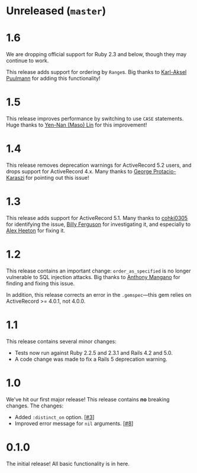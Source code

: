 # Unreleased (`master`)

# 1.6

We are dropping official support for Ruby 2.3 and below, though they may
continue to work.

This release adds support for ordering by `Range`s. Big thanks to
[Karl-Aksel Puulmann](https://github.com/macobo) for adding this functionality!

# 1.5

This release improves performance by switching to use `CASE` statements. Huge
thanks to [Yen-Nan (Maso) Lin](https://github.com/masolin) for this improvement!

# 1.4

This release removes deprecation warnings for ActiveRecord 5.2 users, and drops
support for ActiveRecord 4.x. Many thanks to
[George Protacio-Karaszi](https://github.com/GeorgeKaraszi) for pointing out
this issue!

# 1.3

This release adds support for ActiveRecord 5.1. Many thanks to
[cohki0305](https://github.com/cohki0305) for identifying the issue,
[Billy Ferguson](https://github.com/fergyfresh) for investigating it, and
especially to [Alex Heeton](https://github.com/heeton) for fixing it.

# 1.2

This release contains an important change: `order_as_specified` is no longer
vulnerable to SQL injection attacks. Big thanks to
[Anthony Mangano](https://github.com/wangteji) for finding and fixing this
issue.

In addition, this release corrects an error in the `.gemspec`—this gem relies on
ActiveRecord >= 4.0.1, not 4.0.0.

# 1.1

This release contains several minor changes:

- Tests now run against Ruby 2.2.5 and 2.3.1 and Rails 4.2 and 5.0.
- A code change was made to fix a Rails 5 deprecation warning.

# 1.0

We've hit our first major release! This release contains **no** breaking
changes. The changes:

- Added `:distinct_on` option. [[#3](https://github.com/panorama-ed/order_as_specified/issues/3)]
- Improved error message for `nil` arguments. [[#8](https://github.com/panorama-ed/order_as_specified/pull/8)]

# 0.1.0

The initial release! All basic functionality is in here.

